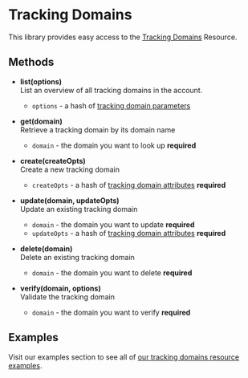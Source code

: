 # Tracking Domains

This library provides easy access to the [Tracking Domains](https://developers.sparkpost.com/api/tracking-domains) Resource.

## Methods
* **list(options)**<br />
  List an overview of all tracking domains in the account.
  * `options` - a hash of [tracking domain parameters](https://developers.sparkpost.com/api/tracking-domains/#tracking-domains-get-list-all-tracking-domains)

* **get(domain)**<br />
  Retrieve a tracking domain by its domain name
  * `domain` - the domain you want to look up **required**

* **create(createOpts)**<br />
  Create a new tracking domain
  * `createOpts` - a hash of [tracking domain attributes](https://developers.sparkpost.com/api/tracking-domains/#header-tracking-domain-object) **required**

* **update(domain, updateOpts)**<br />
  Update an existing tracking domain
  * `domain` - the domain you want to update **required**
  * `updateOpts` - a hash of [tracking domain attributes](https://developers.sparkpost.com/api/tracking-domains/#header-tracking-domain-object) **required**

* **delete(domain)**<br />
  Delete an existing tracking domain
  * `domain` - the domain you want to delete **required**

* **verify(domain, options)**<br />
  Validate the tracking domain
  * `domain` - the domain you want to verify **required**

## Examples

Visit our examples section to see all of [our tracking domains resource examples](/examples/trackingDomains).
